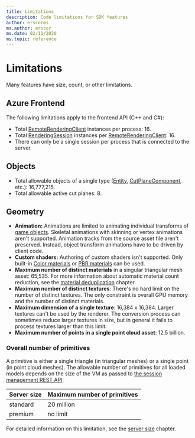 ```yaml
---
title: Limitations
description: Code limitations for SDK features
author: erscorms
ms.author: erscor
ms.date: 02/11/2020
ms.topic: reference
---
```


# Limitations

Many features have size, count, or other limitations.

## Azure Frontend

The following limitations apply to the frontend API (C++ and C#):
* Total [RemoteRenderingClient](/dotnet/api/microsoft.azure.remoterendering.remoterenderingclient) instances per process: 16.
* Total [RenderingSession](/dotnet/api/microsoft.azure.remoterendering.renderingsession) instances per [RemoteRenderingClient](/dotnet/api/microsoft.azure.remoterendering.remoterenderingclient): 16.
* There can only be a single session per process that is connected to the server.

## Objects

* Total allowable objects of a single type ([Entity](../concepts/entities.md), [CutPlaneComponent](../overview/features/cut-planes.md), etc.): 16,777,215.
* Total allowable active cut planes: 8.

## Geometry

* **Animation:** Animations are limited to animating individual transforms of [game objects](../concepts/entities.md). Skeletal animations with skinning or vertex animations aren't supported. Animation tracks from the source asset file aren't preserved. Instead, object transform animations have to be driven by client code.
* **Custom shaders:** Authoring of custom shaders isn't supported. Only built-in [Color materials](../overview/features/color-materials.md) or [PBR materials](../overview/features/pbr-materials.md) can be used.
* **Maximum number of distinct materials** in a singular triangular mesh asset: 65,535. For more information about automatic material count reduction, see the [material deduplication](../how-tos/conversion/configure-model-conversion.md#material-deduplication) chapter.
* **Maximum number of distinct textures**: There's no hard limit on the number of distinct textures. The only constraint is overall GPU memory and the number of distinct materials.
* **Maximum dimension of a single texture**: 16,384 x 16,384. Larger textures can't be used by the renderer. The conversion process can sometimes reduce larger textures in size, but in general it fails to process textures larger than this limit.
* **Maximum number of points in a single point cloud asset**: 12.5 billion.

### Overall number of primitives

A primitive is either a single triangle (in triangular meshes) or a single point (in point cloud meshes).
The allowable number of primitives for all loaded models depends on the size of the VM as passed to [the session management REST API](../how-tos/session-rest-api.md):

| Server size | Maximum number of primitives |
|:--------|:------------------|
|standard| 20 million |
|premium| no limit |

For detailed information on this limitation, see the [server size](../reference/vm-sizes.md) chapter.
